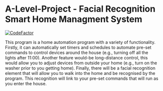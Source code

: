 # A-Level-Project - Facial Recognition Smart Home Managment System
[![CodeFactor](https://www.codefactor.io/repository/github/matthewkayne/a-level-project/badge?s=2b1b1748c79cc9f5128a1e21a6262eabe76a1508)](https://www.codefactor.io/repository/github/matthewkayne/a-level-project)

This program is a home automation program with a variety of functionality. Firstly, it can automatically set timers and schedules to automate pre-set commands to control devices around the house (e.g., turning off all the lights after 11:00). Another feature would-be long-distance control, this would allow you to adjust devices from outside your home (e.g., turn on the washer prior to you getting home). Finally, there will be a facial recognition element that will allow you to walk into the home and be recognised by the program. This recognition will link to your pre-set commands that will run as you enter the house.